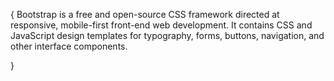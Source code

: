 {
    Bootstrap is a free and open-source CSS framework directed at responsive, mobile-first front-end web development. It contains CSS and JavaScript design templates for typography, forms, buttons, navigation, and other interface components.
    
}